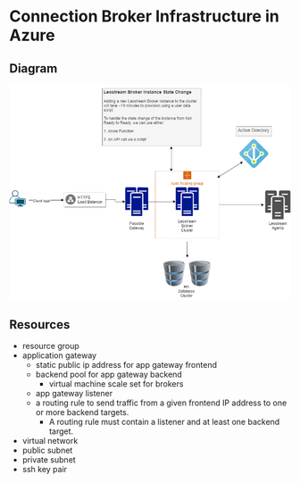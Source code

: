 # Connection Broker Infrastructure in Azure

## Diagram
![certiport_leostream](./certiport_leostream.png)

## Resources
- resource group
- application gateway
    - static public ip address for app gateway frontend
    - backend pool for app gateway backend
        - virtual machine scale set for brokers
    - app gateway listener
    - a routing rule to send traffic from a given frontend IP address to one or more backend targets. 
        - A routing rule must contain a listener and at least one backend target.
- virtual network
- public subnet
- private subnet
- ssh key pair
    
